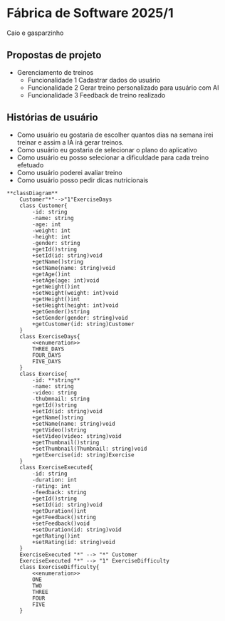 # Fábrica de Software 2025/1

Caio e gasparzinho

## Propostas de projeto

- Gerenciamento de treinos
  - Funcionalidade 1 Cadastrar dados do usuário
  - Funcionalidade 2 Gerar treino personalizado para usuário com AI
  - Funcionalidade 3 Feedback de treino realizado

## Histórias de usuário

- Como usuário eu gostaria de escolher quantos dias na semana irei treinar e assim a IA irá gerar treinos.
- Como usuário eu gostaria de selecionar o plano do aplicativo
- Como usuário eu posso selecionar a dificuldade para cada treino efetuado
- Como usuário poderei avaliar treino
- Como usuário posso pedir dicas nutricionais

```mermaid
**classDiagram**
    Customer"*"-->"1"ExerciseDays
    class Customer{
        -id: string
        -name: string
        -age: int
        -weight: int
        -height: int
        -gender: string
        +getId()string
        +setId(id: string)void
        +getName()string
        +setName(name: string)void
        +getAge()int
        +setAge(age: int)void
        +getWeight()int
        +setWeight(weight: int)void
        +getHeight()int
        +setHeight(height: int)void
        +getGender()string
        +setGender(gender: string)void
        +getCustomer(id: string)Customer
    }
    class ExerciseDays{
        <<enumeration>>
        THREE_DAYS
        FOUR_DAYS
        FIVE_DAYS
    }
    class Exercise{
        -id: **string**
        -name: string
        -video: string
        -thubmnail: string
        +getId()string
        +setId(id: string)void
        +getName()string
        +setName(name: string)void
        +getVideo()string
        +setVideo(video: string)void
        +getThumbnail()string
        +setThumbnail(Thumbnail: string)void
        +getExercise(id: string)Exercise
    }
    class ExerciseExecuted{
        -id: string
        -duration: int
        -rating: int
        -feedback: string
        +getId()string
        +setId(id: string)void
        +getDuration()int
        +getFeedback()string
        +setFeedback()void
        +setDuration(id: string)void
        +getRating()int
        +setRating(id: string)void
    }
    ExerciseExecuted "*" --> "*" Customer
    ExerciseExecuted "*" --> "1" ExerciseDifficulty
    class ExerciseDifficulty{
        <<enumeration>>
        ONE
        TWO
        THREE
        FOUR
        FIVE
    }
```
